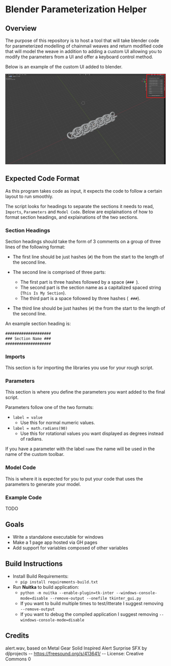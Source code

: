 # Blender Parameterization Helper

## Overview

The purpose of this repository is to host a tool that will take blender code for parameterized modelling of chainmail weaves and return modified code that will model the weave in addition to adding a custom UI allowing you to modify the parameters from a UI and offer a keyboard control method.

Below is an example of the custom UI added to blender.

![Custom Blender UI Example](assets/example.png)


## Expected Code Format

As this program takes code as input, it expects the code to follow a certain layout to run smoothly. 

The script looks for headings to separate the sections it needs to read, `Imports`, `Parameters` and `Model Code`. Below are explainations of how to format section headings, and explainations of the two sections.

### Section Headings

Section headings should take the form of 3 comments on a group of three lines of the following format:

* The first line should be just hashes (`#`) the from the start to the length of the second line.

* The second line is comprised of three parts:
    * The first part is three hashes followed by a space (`### `).
    * The second part is the section name as a capitalized spaced string (`This Is My Section`).
    * The third part is a space followed by three hashes (` ###`).

* The third line should be just hashes (`#`) the from the start to the length of the second line.

An example section heading is:

    ####################
    ### Section Name ###
    ####################

### Imports

This section is for importing the libraries you use for your rough script.


### Parameters

This section is where you define the parameters you want added to the final script.

Parameters follow one of the two formats:
* `label = value`
    * Use this for normal numeric values.
* `label = math.radians(90)`
    * Use this for rotational values you want displayed as degrees instead of radians.

If you have a parameter with the label `name` the name will be used in the name of the custom toolbar.


### Model Code

This is where it is expected for you to put your code that uses the parameters to generate your model.


### Example Code

TODO


## Goals

* Write a standalone executable for windows
* Make a 1 page app hosted via GH pages
* Add support for variables composed of other variables


## Build Instructions

* Install Build Requirements:
    * `pip install requirements-build.txt`
* Run **Nuitka** to build application:
    * `python -m nuitka --enable-plugin=tk-inter --windows-console-mode=disable --remove-output --onefile tkinter_gui.py`
    * If you want to build multiple times to test/itterate I suggest removing `--remove-output`
    * If you want to debug the compiled application I suggest removing `--windows-console-mode=disable`


## Credits

alert.wav, based on Metal Gear Solid Inspired Alert Surprise SFX by djlprojects -- https://freesound.org/s/413641/ -- License: Creative Commons 0

